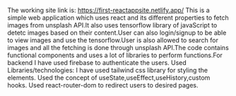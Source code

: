 The working site link is: https://first-reactappsite.netlify.app/
This is a simple web application which uses react and its different properties to fetch images from unsplash API.It also uses tensorflow library of javaScript to detetc images based on their content.User can also login/signup to be able to view images and use the tensorflow.User is also allowed to search for images and all the fetching is done through unsplash API.The code contains functional components and uses a lot of libraries to perform functions.For backend I have used firebase to authenticate the users.
Used Libraries/technologies: 
I have used tailwind css library for styling the elements.
Used the concept of useState,useEffect,useHistory,custom hooks.
Used react-router-dom to redirect users to desired pages.
